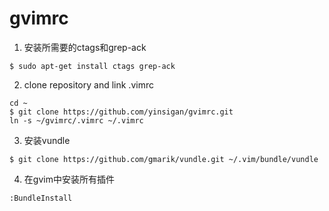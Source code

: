gvimrc
======

1. 安装所需要的ctags和grep-ack

  ```
  $ sudo apt-get install ctags grep-ack
  ```

2. clone repository and link .vimrc

  ```
  cd ~
  $ git clone https://github.com/yinsigan/gvimrc.git
  ln -s ~/gvimrc/.vimrc ~/.vimrc
  ```

3. 安装vundle

  ```
  $ git clone https://github.com/gmarik/vundle.git ~/.vim/bundle/vundle
  ```

4. 在gvim中安装所有插件

  ```
  :BundleInstall
  ```

